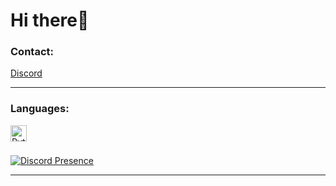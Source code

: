 # Hi there👋 

### Contact:

[Discord](https://discords.com/bio/p/Killerek)

---

### Languages:

<img align="left" alt="Python" width="26px" src="https://cdn.jsdelivr.net/gh/devicons/devicon/icons/python/python-original.svg" style="padding-right:10px;" />
<br />
<br/>

[![Discord Presence](https://lanyard.cnrad.dev/api/698969927985397810)](https://discord.com/users/698969927985397810)

---
